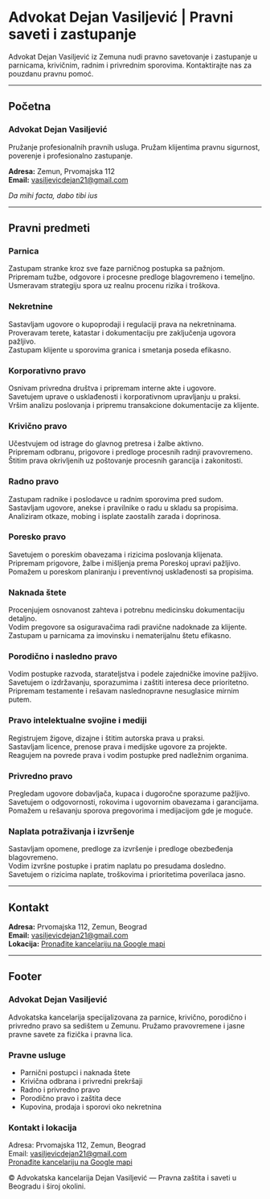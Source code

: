 # Advokat Dejan Vasiljević | Pravni saveti i zastupanje

Advokat Dejan Vasiljević iz Zemuna nudi pravno savetovanje i zastupanje u parnicama, krivičnim, radnim i privrednim sporovima. Kontaktirajte nas za pouzdanu pravnu pomoć.

---

## Početna

### Advokat Dejan Vasiljević

Pružanje profesionalnih pravnih usluga. Pružam klijentima pravnu sigurnost, poverenje i profesionalno zastupanje.

**Adresa:** Zemun, Prvomajska 112  
**Email:** <vasiljevicdejan21@gmail.com>

_Da mihi facta, dabo tibi ius_

---

## Pravni predmeti

### Parnica

Zastupam stranke kroz sve faze parničnog postupka sa pažnjom.  
Pripremam tužbe, odgovore i procesne predloge blagovremeno i temeljno.  
Usmeravam strategiju spora uz realnu procenu rizika i troškova.

### Nekretnine

Sastavljam ugovore o kupoprodaji i regulaciji prava na nekretninama.  
Proveravam terete, katastar i dokumentaciju pre zaključenja ugovora pažljivo.  
Zastupam klijente u sporovima granica i smetanja poseda efikasno.

### Korporativno pravo

Osnivam privredna društva i pripremam interne akte i ugovore.  
Savetujem uprave o usklađenosti i korporativnom upravljanju u praksi.  
Vršim analizu poslovanja i pripremu transakcione dokumentacije za klijente.

### Krivično pravo

Učestvujem od istrage do glavnog pretresa i žalbe aktivno.  
Pripremam odbranu, prigovore i predloge procesnih radnji pravovremeno.  
Štitim prava okrivljenih uz poštovanje procesnih garancija i zakonitosti.

### Radno pravo

Zastupam radnike i poslodavce u radnim sporovima pred sudom.  
Sastavljam ugovore, anekse i pravilnike o radu u skladu sa propisima.  
Analiziram otkaze, mobing i isplate zaostalih zarada i doprinosa.

### Poresko pravo

Savetujem o poreskim obavezama i rizicima poslovanja klijenata.  
Pripremam prigovore, žalbe i mišljenja prema Poreskoj upravi pažljivo.  
Pomažem u poreskom planiranju i preventivnoj usklađenosti sa propisima.

### Naknada štete

Procenjujem osnovanost zahteva i potrebnu medicinsku dokumentaciju detaljno.  
Vodim pregovore sa osiguravačima radi pravične nadoknade za klijente.  
Zastupam u parnicama za imovinsku i nematerijalnu štetu efikasno.

### Porodično i nasledno pravo

Vodim postupke razvoda, starateljstva i podele zajedničke imovine pažljivo.  
Savetujem o izdržavanju, sporazumima i zaštiti interesa dece prioritetno.  
Pripremam testamente i rešavam naslednopravne nesuglasice mirnim putem.

### Pravo intelektualne svojine i mediji

Registrujem žigove, dizajne i štitim autorska prava u praksi.  
Sastavljam licence, prenose prava i medijske ugovore za projekte.  
Reagujem na povrede prava i vodim postupke pred nadležnim organima.

### Privredno pravo

Pregledam ugovore dobavljača, kupaca i dugoročne sporazume pažljivo.  
Savetujem o odgovornosti, rokovima i ugovornim obavezama i garancijama.  
Pomažem u rešavanju sporova pregovorima i medijacijom gde je moguće.

### Naplata potraživanja i izvršenje

Sastavljam opomene, predloge za izvršenje i predloge obezbeđenja blagovremeno.  
Vodim izvršne postupke i pratim naplatu po presudama dosledno.  
Savetujem o rizicima naplate, troškovima i prioritetima poverilaca jasno.

---

## Kontakt

**Adresa:** Prvomajska 112, Zemun, Beograd  
**Email:** <vasiljevicdejan21@gmail.com>  
**Lokacija:** [Pronađite kancelariju na Google mapi](https://www.google.com/maps/place/Prvomajska+112,+Beograd+11080)

---

## Footer

### Advokat Dejan Vasiljević

Advokatska kancelarija specijalizovana za parnice, krivično, porodično i privredno pravo sa sedištem u Zemunu. Pružamo pravovremene i jasne pravne savete za fizička i pravna lica.

### Pravne usluge

- Parnični postupci i naknada štete
- Krivična odbrana i privredni prekršaji
- Radno i privredno pravo
- Porodično pravo i zaštita dece
- Kupovina, prodaja i sporovi oko nekretnina

### Kontakt i lokacija

Adresa: Prvomajska 112, Zemun, Beograd  
Email: <vasiljevicdejan21@gmail.com>  
[Pronađite kancelariju na Google mapi](https://www.google.com/maps/place/Prvomajska+112,+Beograd+11080)

© Advokatska kancelarija Dejan Vasiljević — Pravna zaštita i saveti u Beogradu i široj okolini.
